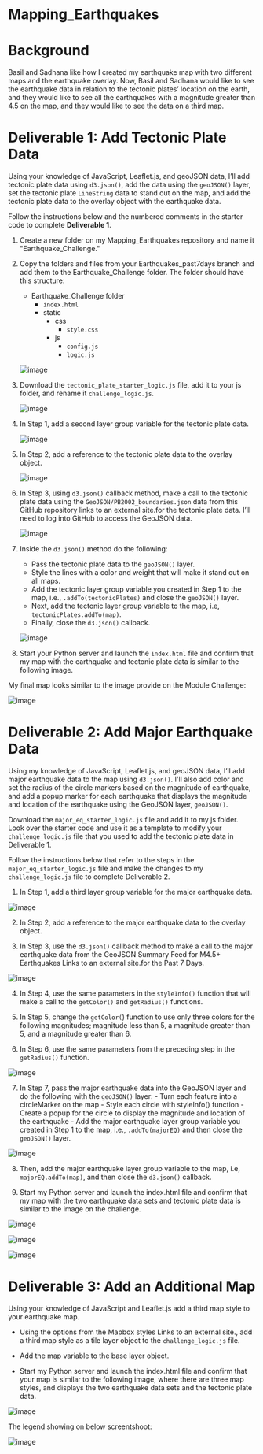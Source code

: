 # Mapping_Earthquakes
# Background
  Basil and Sadhana like how I created my earthquake map with two different maps and the earthquake overlay. Now, Basil and Sadhana would like to see the earthquake data in relation to the tectonic plates’ location on the earth, and they would like to see all the earthquakes with a magnitude greater than 4.5 on the map, and they would like to see the data on a third map.

# **Deliverable 1: Add Tectonic Plate Data**
  Using your knowledge of JavaScript, Leaflet.js, and geoJSON data, I’ll add tectonic plate data using `d3.json()`, add the data using the `geoJSON()` layer, set the tectonic plate `LineString` data to stand out on the map, and add the tectonic plate data to the overlay object with the earthquake data.

Follow the instructions below and the numbered comments in the starter code to complete **Deliverable 1**.

1. Create a new folder on my Mapping_Earthquakes repository and name it "Earthquake_Challenge."

2. Copy the folders and files from your Earthquakes_past7days branch and add them to the Earthquake_Challenge folder. The folder should have this structure:

    - Earthquake_Challenge folder
      - `index.html`
      - static
        - css
          - `style.css`
        - js
          - `config.js`
          - `logic.js`
          
    ![image](https://user-images.githubusercontent.com/112348240/213076032-2fcd8fe9-88de-492c-8985-e8531ea6d29b.png)

3. Download the `tectonic_plate_starter_logic.js` file, add it to your js folder, and rename it `challenge_logic.js`.

    ![image](https://user-images.githubusercontent.com/112348240/213077063-4afc2c31-96b9-46e8-bc81-ed61e80e0411.png)

4. In Step 1, add a second layer group variable for the tectonic plate data.

    ![image](https://user-images.githubusercontent.com/112348240/213077253-ffbfa2c1-1b29-4660-8b04-d8e10bc8db3d.png)

5. In Step 2, add a reference to the tectonic plate data to the overlay object.

    ![image](https://user-images.githubusercontent.com/112348240/213077345-77cb3707-4035-45a9-96a8-d652b3ef9c76.png)

6. In Step 3, using `d3.json()` callback method, make a call to the tectonic plate data using the `GeoJSON/PB2002_boundaries.json` data from this GitHub repository links to an external site.for the tectonic plate data. I’ll need to log into GitHub to access the GeoJSON data.
  
    ![image](https://user-images.githubusercontent.com/112348240/213077509-35f9b00d-ffca-4d94-a516-e6fc81b8a4bb.png)

7. Inside the `d3.json()` method do the following:

   - Pass the tectonic plate data to the `geoJSON()` layer.
   - Style the lines with a color and weight that will make it stand out on all maps.
   - Add the tectonic layer group variable you created in Step 1 to the map, i.e., `.addTo(tectonicPlates)` and close the `geoJSON()` layer.
   - Next, add the tectonic layer group variable to the map, i.e, `tectonicPlates.addTo(map)`.
   - Finally, close the `d3.json()` callback.
   
   ![image](https://user-images.githubusercontent.com/112348240/213078048-26c3f7d9-61dc-4b54-8316-cec7bdd66016.png)

8. Start your Python server and launch the `index.html` file and confirm that my map with the earthquake and tectonic plate data is similar to the following image.

My final map looks similar to the image provide on the Module Challenge:

![image](https://user-images.githubusercontent.com/112348240/213078629-160ccac1-223d-4164-9246-689eeb68d790.png)

# **Deliverable 2: Add Major Earthquake Data**

Using my knowledge of JavaScript, Leaflet.js, and geoJSON data, I’ll add major earthquake data to the map using `d3.json()`. I'll also add color and set the radius of the circle markers based on the magnitude of earthquake, and add a popup marker for each earthquake that displays the magnitude and location of the earthquake using the GeoJSON layer, `geoJSON()`.

Download the `major_eq_starter_logic.js` file and add it to my js folder. Look over the starter code and use it as a template to modify your `challenge_logic.js` file that you used to add the tectonic plate data in Deliverable 1.

Follow the instructions below that refer to the steps in the` major_eq_starter_logic.js` file and make the changes to my `challenge_logic.js` file to complete Deliverable 2.

  1. In Step 1, add a third layer group variable for the major earthquake data.
  
  ![image](https://user-images.githubusercontent.com/112348240/213079442-e6607181-1bed-4331-853b-4a5cec4b060c.png)

  2. In Step 2, add a reference to the major earthquake data to the overlay object.
  
  3. In Step 3, use the `d3.json()` callback method to make a call to the major earthquake data from the GeoJSON Summary Feed for M4.5+ Earthquakes Links to an external site.for the Past 7 Days.
  
  ![image](https://user-images.githubusercontent.com/112348240/213079531-57203486-af5c-43b9-acaf-42084b50848f.png)

  4. In Step 4, use the same parameters in the `styleInfo()` function that will make a call to the `getColor()` and `getRadius()` functions.

  5. In Step 5, change the `getColor(`) function to use only three colors for the following magnitudes; magnitude less than 5, a magnitude greater than 5, and a magnitude greater than 6.

  6. In Step 6, use the same parameters from the preceding step in the `getRadius()` function.
 
  ![image](https://user-images.githubusercontent.com/112348240/213081356-dd064c40-d667-4864-962a-5ad8cad1f8e4.png)

  7. In Step 7, pass the major earthquake data into the GeoJSON layer and do the following with the `geoJSON()` layer:
    - Turn each feature into a circleMarker on the map
    - Style each circle with styleInfo() function
    - Create a popup for the circle to display the magnitude and location of the earthquake
    - Add the major earthquake layer group variable you created in Step 1 to the map, i.e., `.addTo(majorEQ)` and then close the `geoJSON()` layer.

  ![image](https://user-images.githubusercontent.com/112348240/213081408-35b932b0-9cae-4e15-9326-4b622e06601b.png)
  
  8. Then, add the major earthquake layer group variable to the map, i.e, `majorEQ.addTo(map)`, and then close the `d3.json()` callback.

  9. Start my Python server and launch the index.html file and confirm that my map with the two earthquake data sets and tectonic plate data is similar to the image on the challenge.

  ![image](https://user-images.githubusercontent.com/112348240/213082021-88dd98ad-7e37-447d-9490-fac8fc23b2b4.png)

  ![image](https://user-images.githubusercontent.com/112348240/212614745-90f1f15e-5ded-4c4a-8487-a8f9d6b7b61d.png)

  ![image](https://user-images.githubusercontent.com/112348240/212616035-ab2c0453-9947-4270-bdc3-70cf2fbc4d47.png)


# **Deliverable 3: Add an Additional Map**

Using your knowledge of JavaScript and Leaflet.js add a third map style to your earthquake map.

  - Using the options from the Mapbox styles Links to an external site., add a third map style as a tile layer object to the `challenge_logic.js` file.

  - Add the map variable to the base layer object.

  - Start my Python server and launch the index.html file and confirm that your map is similar to the following image, where there are three map styles, and displays the two earthquake data sets and the tectonic plate data.
  
  ![image](https://user-images.githubusercontent.com/112348240/213082921-ac06ae4c-df1a-4573-a786-4fe0e643d5ea.png)

  The legend showing on below screentshoot:
  
  ![image](https://user-images.githubusercontent.com/112348240/213083022-2ca6e421-c0e6-4509-a75d-c794f7ca5f64.png)


